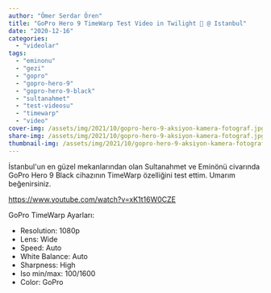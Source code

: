 ```yaml
---
author: "Ömer Serdar Ören"
title: "GoPro Hero 9 TimeWarp Test Video in Twilight 🌆 @ Istanbul"
date: "2020-12-16"
categories: 
  - "videolar"
tags: 
  - "eminonu"
  - "gezi"
  - "gopro"
  - "gopro-hero-9"
  - "gopro-hero-9-black"
  - "sultanahmet"
  - "test-videosu"
  - "timewarp"
  - "video"
cover-img: /assets/img/2021/10/gopro-hero-9-aksiyon-kamera-fotograf.jpg
share-img: /assets/img/2021/10/gopro-hero-9-aksiyon-kamera-fotograf.jpg
thumbnail-img: /assets/img/2021/10/gopro-hero-9-aksiyon-kamera-fotograf.jpg
---
```


İstanbul'un en güzel mekanlarından olan Sultanahmet ve Eminönü civarında GoPro Hero 9 Black cihazının TimeWarp özelliğini test ettim. Umarım beğenirsiniz.

<https://www.youtube.com/watch?v=xK1t16W0CZE>

GoPro TimeWarp Ayarları:

- Resolution: 1080p
- Lens: Wide
- Speed: Auto
- White Balance: Auto
- Sharpness: High
- Iso min/max: 100/1600
- Color: GoPro
